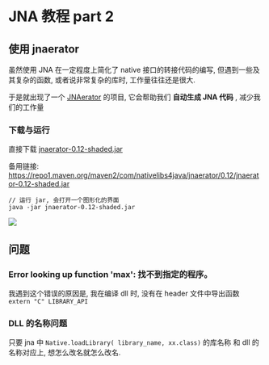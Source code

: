 # JNA 教程 part 2

## 使用 jnaerator

虽然使用 JNA 在一定程度上简化了 native 接口的转接代码的编写, 但遇到一些及其复杂的函数, 或者说非常复杂的库时, 工作量往往还是很大. 

于是就出现了一个  [JNAerator](https://github.com/nativelibs4java/JNAerator)
的项目, 它会帮助我们 **自动生成 JNA 代码** , 减少我们的工作量

### 下载与运行

直接下载  [jnaerator-0.12-shaded.jar](https://open-chen.oss-cn-hangzhou.aliyuncs.com/open/2020/08/06/jnaerator-0.12-shaded.jar)

备用链接: https://repo1.maven.org/maven2/com/nativelibs4java/jnaerator/0.12/jnaerator-0.12-shaded.jar

```
// 运行 jar, 会打开一个图形化的界面
java -jar jnaerator-0.12-shaded.jar
```

![](https://open-chen.oss-cn-hangzhou.aliyuncs.com/open/2020/08/06/jnaerator.jpg)


## 问题

### Error looking up function 'max': 找不到指定的程序。

我遇到这个错误的原因是, 我在编译 dll 时, 没有在 header 文件中导出函数 `extern "C" LIBRARY_API `

### DLL 的名称问题

只要 jna 中 `Native.loadLibrary( library_name, xx.class)` 的库名称 和 dll 的名称对应上, 想怎么改名就怎么改名.

